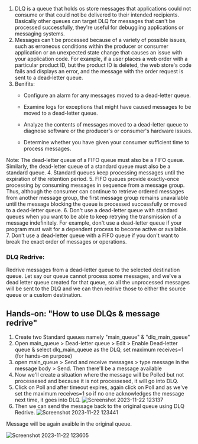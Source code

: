 1. DLQ is a queue that holds os store messages that applications could not consume or that could not be delivered to their intended recipients. Basically other queues can target DLQ for messages that can't be processed successfully, they're useful for debuggiing applications or messaging systems.<br/>
2. Messages can't be processed because of a variety of possible issues, such as erroneous conditions within the producer or consumer application or an unexpected state change that causes an issue with your application code. For example, if a user places a web order with a particular product ID, but the product ID is deleted, the web store's code fails and displays an error, and the message with the order request is sent to a dead-letter queue.
3. Benifits:
   - Configure an alarm for any messages moved to a dead-letter queue.

   - Examine logs for exceptions that might have caused messages to be moved to a dead-letter queue.

   - Analyze the contents of messages moved to a dead-letter queue to diagnose software or the producer's or consumer's hardware issues.

   - Determine whether you have given your consumer sufficient time to process messages.
  
Note: The dead-letter queue of a FIFO queue must also be a FIFO queue. Similarly, the dead-letter queue of a standard queue must also be a standard queue.
4. Standard queues keep processing messages until the expiration of the retention period. 
5. FIFO queues provide exactly-once processing by consuming messages in sequence from a message group. Thus, although the consumer can continue to retrieve ordered messages from another message group, the first message group remains unavailable until the message blocking the queue is processed successfully or moved to a dead-letter queue.
6.  Don't use a dead-letter queue with standard queues when you want to be able to keep retrying the transmission of a message indefinitely. For example, don't use a dead-letter queue if your program must wait for a dependent process to become active or available.
7. Don't use a dead-letter queue with a FIFO queue if you don't want to break the exact order of messages or operations.

### DLQ Redrive: 
Redrive messages from a dead-letter queue to the selected destination queue. Let say our queue cannot process some messages, and we've a dead letter queue created for that queue, so all the unprocessed messages will be sent to the DLQ and we can then redrive those to either the source queue or a custom destination.

## Hands-on: "How to use DLQs & message redrive"
1. Create two Standard queues namely "main_queue" & "dlq_main_queue"
2. Open main_queue > Dead-letter queue > Edit > Enable Dead-letter queue & select dlq_main_queue as the DLQ, set maximum receives=1 (for hands-on purpose)
3. open main_queue > Send and receive messages > type message in the message body > Send. Then there'll be a message available
4. Now we'll create a situation where the message will be Polled but not processesed and because it is not processesed, it will go into DLQ.
5. Click on Poll and after timeout expires, again click on Poll and as we've set the maximum receives=1 so if no one acknowledges the message next time, it goes into DLQ.
![Screenshot 2023-11-22 123137](https://github.com/warlock601/AWS-Projects/assets/32487715/86e9a6ff-fa87-42a6-a3c1-4130e4ca2a1a)
6. Then we can send the message back to the original queue using DLQ Redrive.
![Screenshot 2023-11-22 123441](https://github.com/warlock601/AWS-Projects/assets/32487715/f2694cd3-86f7-4e15-b83e-fb3502143688)


Message will be again avaible in the original queue.

![Screenshot 2023-11-22 123605](https://github.com/warlock601/AWS-Projects/assets/32487715/ee135107-80fa-4d1b-9524-7267cb0ae408)
